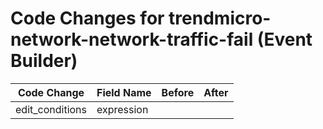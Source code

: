 # Code Changes for trendmicro-network-network-traffic-fail (Event Builder)

| Code Change | Field Name | Before | After |
|-------------|------------|--------|-------|
| edit_conditions | expression |  |  |